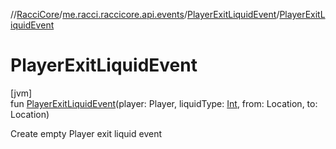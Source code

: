 //[RacciCore](../../../index.md)/[me.racci.raccicore.api.events](../index.md)/[PlayerExitLiquidEvent](index.md)/[PlayerExitLiquidEvent](-player-exit-liquid-event.md)

# PlayerExitLiquidEvent

[jvm]\
fun [PlayerExitLiquidEvent](-player-exit-liquid-event.md)(player: Player, liquidType: [Int](https://kotlinlang.org/api/latest/jvm/stdlib/kotlin/-int/index.html), from: Location, to: Location)

Create empty Player exit liquid event
